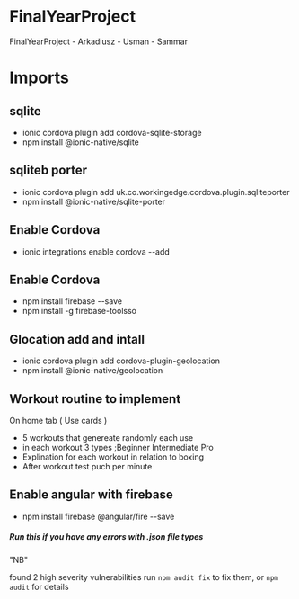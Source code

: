 # FinalYearProject
FinalYearProject - Arkadiusz - Usman - Sammar

# Imports 
## sqlite

* ionic cordova plugin add cordova-sqlite-storage
* npm install @ionic-native/sqlite

## sqliteb porter

* ionic cordova plugin add uk.co.workingedge.cordova.plugin.sqliteporter
* npm install @ionic-native/sqlite-porter

## Enable Cordova

* ionic integrations enable cordova --add

## Enable Cordova

* npm install firebase --save
* npm install -g firebase-toolsso

## Glocation add and intall

* ionic cordova plugin add cordova-plugin-geolocation
* npm install @ionic-native/geolocation


## Workout routine to implement

On home tab ( Use cards )
* 5 workouts that genereate randomly each use
* in each workout 3 types ;Beginner Intermediate Pro
* Explination for each workout in relation to boxing 
* After workout test puch per minute

## Enable angular with firebase
* npm install firebase @angular/fire --save


##### Run this if you have any errors with .json file types
"NB"

found 2 high severity vulnerabilities
  run `npm audit fix` to fix them, or `npm audit` for details